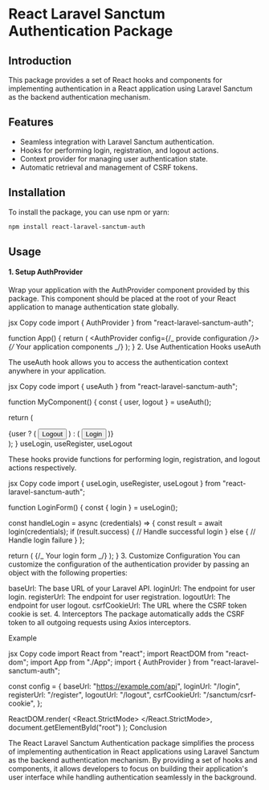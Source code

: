 # React Laravel Sanctum Authentication Package

## Introduction

This package provides a set of React hooks and components for implementing authentication in a React application using Laravel Sanctum as the backend authentication mechanism.

## Features

- Seamless integration with Laravel Sanctum authentication.
- Hooks for performing login, registration, and logout actions.
- Context provider for managing user authentication state.
- Automatic retrieval and management of CSRF tokens.

## Installation

To install the package, you can use npm or yarn:

```bash
npm install react-laravel-sanctum-auth
```

## Usage

#### 1. Setup AuthProvider

Wrap your application with the AuthProvider component provided by this package. This component should be placed at the root of your React application to manage authentication state globally.

jsx
Copy code
import { AuthProvider } from "react-laravel-sanctum-auth";

function App() {
return (
<AuthProvider config={/_ provide configuration _/}>
{/_ Your application components _/}
</AuthProvider>
);
} 2. Use Authentication Hooks
useAuth

The useAuth hook allows you to access the authentication context anywhere in your application.

jsx
Copy code
import { useAuth } from "react-laravel-sanctum-auth";

function MyComponent() {
const { user, logout } = useAuth();

return (

<div>
{user ? (
<button onClick={logout}>Logout</button>
) : (
<button onClick={login}>Login</button>
)}
</div>
);
}
useLogin, useRegister, useLogout

These hooks provide functions for performing login, registration, and logout actions respectively.

jsx
Copy code
import { useLogin, useRegister, useLogout } from "react-laravel-sanctum-auth";

function LoginForm() {
const { login } = useLogin();

const handleLogin = async (credentials) => {
const result = await login(credentials);
if (result.success) {
// Handle successful login
} else {
// Handle login failure
}
};

return (
{/_ Your login form _/}
);
} 3. Customize Configuration
You can customize the configuration of the authentication provider by passing an object with the following properties:

baseUrl: The base URL of your Laravel API.
loginUrl: The endpoint for user login.
registerUrl: The endpoint for user registration.
logoutUrl: The endpoint for user logout.
csrfCookieUrl: The URL where the CSRF token cookie is set. 4. Interceptors
The package automatically adds the CSRF token to all outgoing requests using Axios interceptors.

Example

jsx
Copy code
import React from "react";
import ReactDOM from "react-dom";
import App from "./App";
import { AuthProvider } from "react-laravel-sanctum-auth";

const config = {
baseUrl: "https://example.com/api",
loginUrl: "/login",
registerUrl: "/register",
logoutUrl: "/logout",
csrfCookieUrl: "/sanctum/csrf-cookie",
};

ReactDOM.render(
<React.StrictMode>
<AuthProvider config={config}>
<App />
</AuthProvider>
</React.StrictMode>,
document.getElementById("root")
);
Conclusion

The React Laravel Sanctum Authentication package simplifies the process of implementing authentication in React applications using Laravel Sanctum as the backend authentication mechanism. By providing a set of hooks and components, it allows developers to focus on building their application's user interface while handling authentication seamlessly in the background.

```

```
